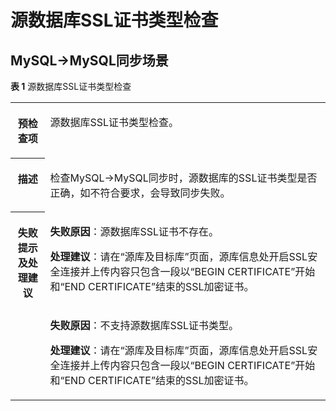 # 源数据库SSL证书类型检查<a name="drs_11_0106"></a>

## MySQL-\>MySQL同步场景<a name="section191963424478"></a>

**表 1**  源数据库SSL证书类型检查

<a name="table853017177447"></a>
<table><tbody><tr id="row1854591710447"><th class="firstcol" valign="top" width="11%" id="mcps1.2.3.1.1"><p id="p1356101713440"><a name="p1356101713440"></a><a name="p1356101713440"></a><strong id="b16561131710445"><a name="b16561131710445"></a><a name="b16561131710445"></a>预检查项</strong></p>
</th>
<td class="cellrowborder" valign="top" width="89%" headers="mcps1.2.3.1.1 "><p id="p13561917164412"><a name="p13561917164412"></a><a name="p13561917164412"></a>源数据库SSL证书类型检查。</p>
</td>
</tr>
<tr id="row2057614176447"><th class="firstcol" valign="top" width="11%" id="mcps1.2.3.2.1"><p id="p18576517134410"><a name="p18576517134410"></a><a name="p18576517134410"></a><strong id="b2057611172444"><a name="b2057611172444"></a><a name="b2057611172444"></a>描述</strong></p>
</th>
<td class="cellrowborder" valign="top" width="89%" headers="mcps1.2.3.2.1 "><p id="p163943164418"><a name="p163943164418"></a><a name="p163943164418"></a>检查MySQL-&gt;MySQL同步时，源数据库的SSL证书类型是否正确，如不符合要求，会导致同步失败。</p>
</td>
</tr>
<tr id="row56083173444"><th class="firstcol" rowspan="2" valign="top" width="11%" id="mcps1.2.3.3.1"><p id="p06081617174412"><a name="p06081617174412"></a><a name="p06081617174412"></a><strong id="b1660821713443"><a name="b1660821713443"></a><a name="b1660821713443"></a>失败提示及<strong id="b117671048113514"><a name="b117671048113514"></a><a name="b117671048113514"></a>处理建议</strong></strong></p>
</th>
<td class="cellrowborder" valign="top" width="89%" headers="mcps1.2.3.3.1 "><p id="p14903715131210"><a name="p14903715131210"></a><a name="p14903715131210"></a><strong id="b16903171519126"><a name="b16903171519126"></a><a name="b16903171519126"></a>失败原因</strong>：源数据库SSL证书不存在。</p>
<p id="p2084215421831"><a name="p2084215421831"></a><a name="p2084215421831"></a><strong id="b1642212111403"><a name="b1642212111403"></a><a name="b1642212111403"></a>处理建议</strong>：请在“源库及目标库”页面，源库信息处开启SSL安全连接并上传内容只包含一段以“BEGIN CERTIFICATE”开始和“END CERTIFICATE”结束的SSL加密证书。</p>
</td>
</tr>
<tr id="row1928241133619"><td class="cellrowborder" valign="top" headers="mcps1.2.3.3.1 "><p id="p127189289361"><a name="p127189289361"></a><a name="p127189289361"></a><strong id="b1471862815366"><a name="b1471862815366"></a><a name="b1471862815366"></a>失败原因</strong>：不支持源数据库SSL证书类型。</p>
<p id="p16360617113611"><a name="p16360617113611"></a><a name="p16360617113611"></a><strong id="b15360131763610"><a name="b15360131763610"></a><a name="b15360131763610"></a>处理建议</strong>：请在“源库及目标库”页面，源库信息处开启SSL安全连接并上传内容只包含一段以“BEGIN CERTIFICATE”开始和“END CERTIFICATE”结束的SSL加密证书。</p>
</td>
</tr>
</tbody>
</table>

